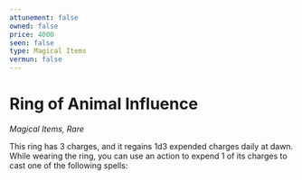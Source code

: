 ```yaml
---
attunement: false
owned: false
price: 4000
seen: false
type: Magical Items
vermun: false
---
```

# Ring of Animal Influence

*Magical Items, Rare*

This ring has 3 charges, and it regains 1d3 expended charges daily at dawn. While wearing the ring, you can use an action to expend 1 of its charges to cast one of the following spells: